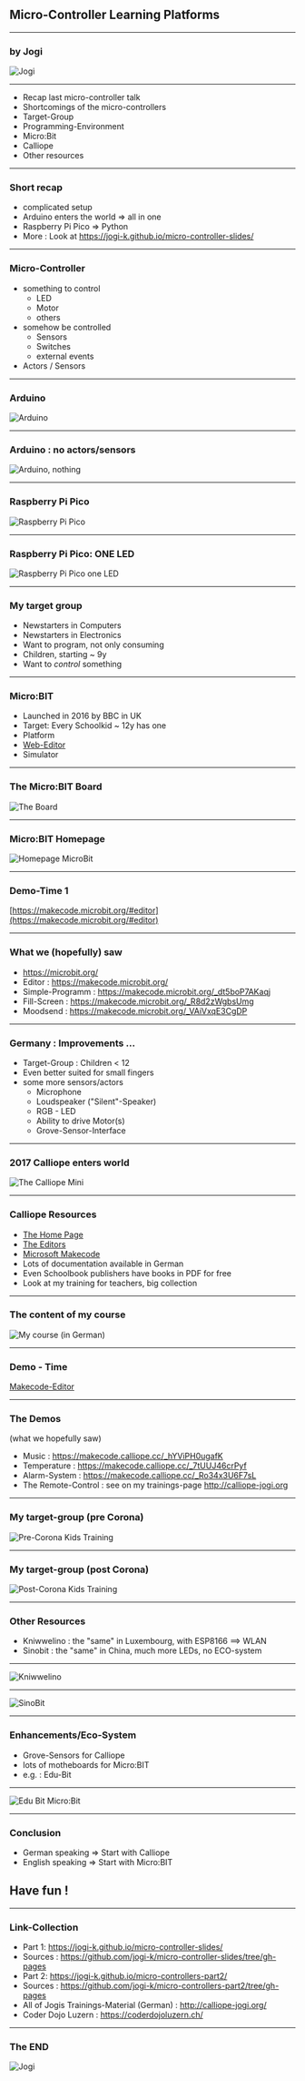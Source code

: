 ## Micro-Controller Learning Platforms


---

### by Jogi 

![Jogi](yogi_bear-head.jpg)

---

* Recap last micro-controller talk
* Shortcomings of the micro-controllers
* Target-Group
* Programming-Environment
* Micro:Bit 
* Calliope 
* Other resources 

---

### Short recap 

* complicated setup
* Arduino enters the world => all in one
* Raspberry Pi Pico => Python
* More : Look at https://jogi-k.github.io/micro-controller-slides/


---

### Micro-Controller 

* something to control 
   * LED
   * Motor
   * others
* somehow be controlled
   * Sensors
   * Switches
   * external events
* Actors / Sensors


---

### Arduino 

![Arduino](pics/arduino_uno.jpg)

---

### Arduino : no actors/sensors

![Arduino, nothing](pics/arduino_uno2.jpg)

---

### Raspberry Pi Pico  

![Raspberry Pi Pico](pics/raspberry_pi_pico.jpg)

---

### Raspberry Pi Pico: ONE LED

![Raspberry Pi Pico one LED](pics/raspberry_pi_pico2.jpg)

---

### My target group 

* Newstarters in Computers
* Newstarters in Electronics
* Want to program, not only consuming
* Children, starting ~ 9y
* Want to _control_ something


---

### Micro:BIT 

* Launched in 2016 by BBC in UK
* Target: Every Schoolkid ~ 12y has one
* Platform
* [Web-Editor](https://makecode.microbit.org/#editor)
* Simulator 

---

### The Micro:BIT Board

![The Board](pics/microbit_1.jpg)


---


### Micro:BIT Homepage

![Homepage MicroBit](pics/microbit_start.png)


---

### Demo-Time 1

[https://makecode.microbit.org/#editor](https://makecode.microbit.org/#editor)


---

### What we (hopefully) saw

* https://microbit.org/
* Editor : https://makecode.microbit.org/
* Simple-Programm : https://makecode.microbit.org/_dt5boP7AKaqj
* Fill-Screen : https://makecode.microbit.org/_R8d2zWgbsUmg
* Moodsend : https://makecode.microbit.org/_VAiVxqE3CgDP


---

### Germany : Improvements ...

* Target-Group : Children < 12
* Even better suited for small fingers
* some more sensors/actors
    * Microphone
    * Loudspeaker ("Silent"-Speaker)
    * RGB - LED
    * Ability to drive Motor(s)
    * Grove-Sensor-Interface


---

### 2017 Calliope enters world



![The Calliope Mini](pics/Calliope_mini.jpg)



---

### Calliope Resources 

* [The Home Page](https://calliope.cc/) 
* [The Editors](https://calliope.cc/programmieren/editoren)
* [Microsoft Makecode](https://makecode.calliope.cc/#editor) 
* Lots of documentation available in German
* Even Schoolbook publishers have books in PDF for free
* Look at my training for teachers, big collection

---

### The content of my course


![My course (in German)](pics/Calliope-Kurs_V3_Herbst_2020.png)

---

### Demo - Time

[Makecode-Editor](https://makecode.calliope.cc/#editor)


---

###  The Demos

(what we hopefully saw)

* Music : https://makecode.calliope.cc/_hYViPH0ugafK
* Temperature : https://makecode.calliope.cc/_7tUUJ46crPyf
* Alarm-System : https://makecode.calliope.cc/_Ro34x3U6F7sL 
* The Remote-Control : see on my trainings-page http://calliope-jogi.org


---

### My target-group (pre Corona)

![Pre-Corona Kids Training](pics/kids2018.jpg)


---

### My target-group (post Corona)

![Post-Corona Kids Training](pics/kids2020.jpg)


---

### Other Resources 

* Kniwwelino : the "same" in Luxembourg, with ESP8166 ==> WLAN
* Sinobit : the "same" in China, much more LEDs, no ECO-system


---


![Kniwwelino](pics/kniwwelino.jpg)

---


![SinoBit](pics/sinobit.jpg)

---

### Enhancements/Eco-System

* Grove-Sensors for Calliope 
* lots of motheboards for Micro:BIT
* e.g. : Edu-Bit

---


![Edu Bit Micro:Bit](pics/edubit.jpg)


---

### Conclusion

* German speaking => Start with Calliope
* English speaking => Start with Micro:BIT

## Have fun !


---


### Link-Collection

* Part 1: https://jogi-k.github.io/micro-controller-slides/
* Sources : https://github.com/jogi-k/micro-controller-slides/tree/gh-pages
* Part 2:  https://jogi-k.github.io/micro-controllers-part2/
* Sources : https://github.com/jogi-k/micro-controllers-part2/tree/gh-pages
* All of Jogis Trainings-Material (German) : http://calliope-jogi.org/
* Coder Dojo Luzern : https://coderdojoluzern.ch/

---

### The END 

![Jogi](yogi_bear-head.jpg)

